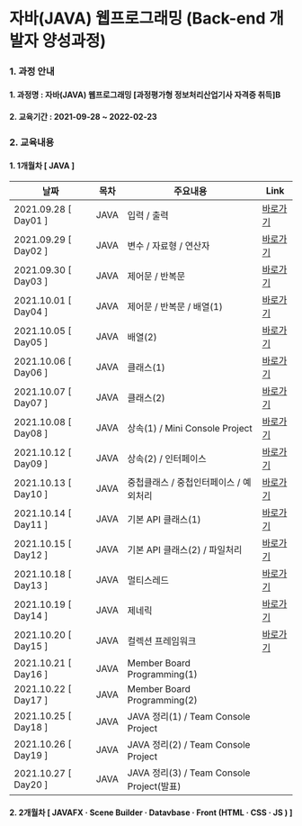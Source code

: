 # 자바(JAVA) 웹프로그래밍 (Back-end 개발자 양성과정)

### 1. 과정 안내  
#### 1. 과정명 : 자바(JAVA) 웹프로그래밍 [과정평가형 정보처리산업기사 자격증 취득]B
#### 2. 교육기간 : 2021-09-28 ~ 2022-02-23

### 2. 교육내용  
#### 1. 1개월차 [ JAVA ]
|날짜|목차|주요내용|Link|
|----|----|---------|----|
|2021.09.28 [ Day01 ]|JAVA|입력 / 출력|[바로가기](https://github.com/yongbeomj/ezen-education/tree/main/java11/src/Day01)|
|2021.09.29 [ Day02 ]|JAVA|변수 / 자료형 / 연산자|[바로가기](https://github.com/yongbeomj/ezen-education/tree/main/java11/src/Day02)|
|2021.09.30 [ Day03 ]|JAVA|제어문 / 반복문|[바로가기](https://github.com/yongbeomj/ezen-education/tree/main/java11/src/Day03)|
|2021.10.01 [ Day04 ]|JAVA|제어문 / 반복문 / 배열(1)|[바로가기](https://github.com/yongbeomj/ezen-education/tree/main/java11/src/Day04)|
|2021.10.05 [ Day05 ]|JAVA|배열(2)|[바로가기](https://github.com/yongbeomj/ezen-education/tree/main/java11/src/Day05)|
|2021.10.06 [ Day06 ]|JAVA|클래스(1)|[바로가기](https://github.com/yongbeomj/ezen-education/tree/main/java11/src/Day06)|
|2021.10.07 [ Day07 ]|JAVA|클래스(2)|[바로가기](https://github.com/yongbeomj/ezen-education/tree/main/java11/src/Day07)|
|2021.10.08 [ Day08 ]|JAVA|상속(1) / Mini Console Project|[바로가기](https://github.com/yongbeomj/ezen-education/tree/main/java11/src/Day08)| 
|2021.10.12 [ Day09 ]|JAVA|상속(2) / 인터페이스|[바로가기](https://github.com/yongbeomj/ezen-education/tree/main/java11/src/Day09)|  
|2021.10.13 [ Day10 ]|JAVA|중첩클래스 / 중첩인터페이스 / 예외처리|[바로가기](https://github.com/yongbeomj/ezen-education/tree/main/java11/src/Day10)|  
|2021.10.14 [ Day11 ]|JAVA|기본 API 클래스(1)|[바로가기](https://github.com/yongbeomj/ezen-education/tree/main/java11/src/Day11)|  
|2021.10.15 [ Day12 ]|JAVA|기본 API 클래스(2) / 파일처리|[바로가기](https://github.com/yongbeomj/ezen-education/tree/main/java11/src/Day12)|
|2021.10.18 [ Day13 ]|JAVA|멀티스레드|[바로가기](https://github.com/yongbeomj/ezen-education/tree/main/java11/src/Day13)|
|2021.10.19 [ Day14 ]|JAVA|제네릭|[바로가기](https://github.com/yongbeomj/ezen-education/tree/main/java11/src/Day14)|
|2021.10.20 [ Day15 ]|JAVA|컬렉션 프레임워크|[바로가기](https://github.com/yongbeomj/ezen-education/tree/main/java11/src/Day15)|
|2021.10.21 [ Day16 ]|JAVA|Member Board Programming(1)||
|2021.10.22 [ Day17 ]|JAVA|Member Board Programming(2)||
|2021.10.25 [ Day18 ]|JAVA|JAVA 정리(1) / Team Console Project||
|2021.10.26 [ Day19 ]|JAVA|JAVA 정리(2) / Team Console Project||
|2021.10.27 [ Day20 ]|JAVA|JAVA 정리(3) / Team Console Project(발표)||

#### 2. 2개월차 [ JAVAFX · Scene Builder · Datavbase · Front (HTML · CSS · JS ) ]
<!-- |2021.10.28|21일차||[바로가기](https://github.com/yongbeomj/ezen-education/tree/main/java11/src/Day21)|
|2021.10.29|22일차||[바로가기](https://github.com/yongbeomj/ezen-education/tree/main/java11/src/Day22)|
|2021.11.01|23일차||[바로가기](https://github.com/yongbeomj/ezen-education/tree/main/java11/src/Day18)|
|2021.11.02|24일차||[바로가기](https://github.com/yongbeomj/ezen-education/tree/main/java11/src/Day19)|
|2021.11.03|25일차||[바로가기](https://github.com/yongbeomj/ezen-education/tree/main/java11/src/Day20)|
|2021.11.04|26일차||[바로가기](https://github.com/yongbeomj/ezen-education/tree/main/java11/src/Day21)|
|2021.11.05|27일차||[바로가기](https://github.com/yongbeomj/ezen-education/tree/main/java11/src/Day22)|
 -->
